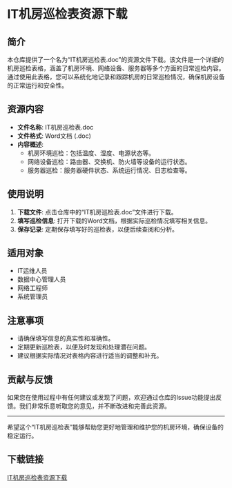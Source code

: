 # IT机房巡检表资源下载

## 简介

本仓库提供了一个名为“IT机房巡检表.doc”的资源文件下载。该文件是一个详细的机房巡检表格，涵盖了机房环境、网络设备、服务器等多个方面的日常巡检内容。通过使用此表格，您可以系统化地记录和跟踪机房的日常巡检情况，确保机房设备的正常运行和安全性。

## 资源内容

- **文件名称**: IT机房巡检表.doc
- **文件格式**: Word文档 (.doc)
- **内容概述**:
  - 机房环境巡检：包括温度、湿度、电源状态等。
  - 网络设备巡检：路由器、交换机、防火墙等设备的运行状态。
  - 服务器巡检：服务器硬件状态、系统运行情况、日志检查等。

## 使用说明

1. **下载文件**: 点击仓库中的“IT机房巡检表.doc”文件进行下载。
2. **填写巡检信息**: 打开下载的Word文档，根据实际巡检情况填写相关信息。
3. **保存记录**: 定期保存填写好的巡检表，以便后续查阅和分析。

## 适用对象

- IT运维人员
- 数据中心管理人员
- 网络工程师
- 系统管理员

## 注意事项

- 请确保填写信息的真实性和准确性。
- 定期更新巡检表，以便及时发现和处理潜在问题。
- 建议根据实际情况对表格内容进行适当的调整和补充。

## 贡献与反馈

如果您在使用过程中有任何建议或发现了问题，欢迎通过仓库的Issue功能提出反馈。我们非常乐意听取您的意见，并不断改进和完善此资源。

---

希望这个“IT机房巡检表”能够帮助您更好地管理和维护您的机房环境，确保设备的稳定运行。

## 下载链接

[IT机房巡检表资源下载](https://pan.quark.cn/s/b017de63ce30)